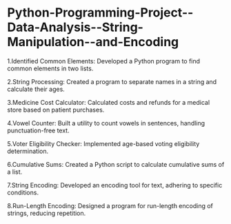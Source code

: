 # Python-Programming-Project--Data-Analysis--String-Manipulation--and-Encoding

1.Identified Common Elements: Developed a Python program to find common elements in two lists.

2.String Processing: Created a program to separate names in a string and calculate their ages.

3.Medicine Cost Calculator: Calculated costs and refunds for a medical store based on patient purchases.

4.Vowel Counter: Built a utility to count vowels in sentences, handling punctuation-free text.

5.Voter Eligibility Checker: Implemented age-based voting eligibility determination.

6.Cumulative Sums: Created a Python script to calculate cumulative sums of a list.

7.String Encoding: Developed an encoding tool for text, adhering to specific conditions.

8.Run-Length Encoding: Designed a program for run-length encoding of strings, reducing repetition.
